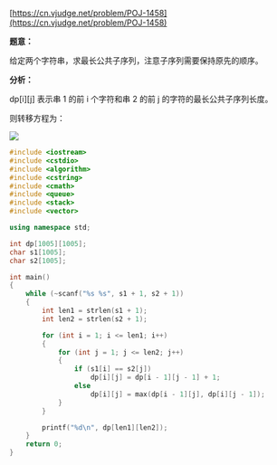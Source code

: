 [https://cn.vjudge.net/problem/POJ-1458](https://cn.vjudge.net/problem/POJ-1458)

**题意：**

给定两个字符串，求最长公共子序列，注意子序列需要保持原先的顺序。

**分析：**

dp[i][j] 表示串 1 的前 i 个字符和串 2 的前 j 的字符的最长公共子序列长度。

则转移方程为：

![](https://github.com/Hapoa/Accepted/blob/master/images/2.gif)

```c++
#include <iostream>
#include <cstdio>
#include <algorithm>
#include <cstring>
#include <cmath>
#include <queue>
#include <stack>
#include <vector>

using namespace std;

int dp[1005][1005];
char s1[1005];
char s2[1005];

int main()
{
    while (~scanf("%s %s", s1 + 1, s2 + 1))
    {
        int len1 = strlen(s1 + 1);
        int len2 = strlen(s2 + 1);

        for (int i = 1; i <= len1; i++)
        {
            for (int j = 1; j <= len2; j++)
            {
                if (s1[i] == s2[j])
                    dp[i][j] = dp[i - 1][j - 1] + 1;
                else
                    dp[i][j] = max(dp[i - 1][j], dp[i][j - 1]);
            }
        }

        printf("%d\n", dp[len1][len2]);
    }
    return 0;
}
```
